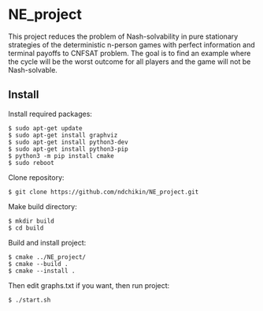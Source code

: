 # NE_project
This project reduces the problem of Nash-solvability in pure stationary strategies of the deterministic n-person games with perfect information and terminal payoffs to CNFSAT problem. The goal is to find an example where the cycle will be the worst outcome for all players and the game will not be Nash-solvable.
## Install
Install required packages:
```
$ sudo apt-get update
$ sudo apt-get install graphviz
$ sudo apt-get install python3-dev
$ sudo apt-get install python3-pip
$ python3 -m pip install cmake
$ sudo reboot
```
Clone repository:
```
$ git clone https://github.com/ndchikin/NE_project.git
```
Make build directory:
```
$ mkdir build
$ cd build
```
Build and install project:
```
$ cmake ../NE_project/
$ cmake --build .
$ cmake --install .
```
Then edit graphs.txt if you want, then run project:
```
$ ./start.sh
```
